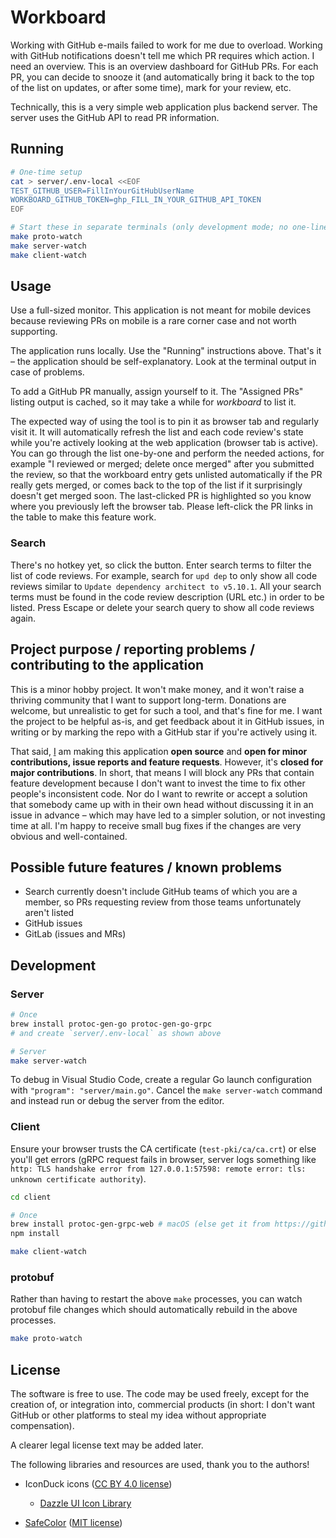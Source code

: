 # Workboard

Working with GitHub e-mails failed to work for me due to overload. Working with GitHub notifications doesn't tell me which PR requires which action. I need an overview. This is an overview dashboard for GitHub PRs. For each PR, you can decide to snooze it (and automatically bring it back to the top of the list on updates, or after some time), mark for your review, etc.

Technically, this is a very simple web application plus backend server. The server uses the GitHub API to read PR information.

## Running

```sh
# One-time setup
cat > server/.env-local <<EOF
TEST_GITHUB_USER=FillInYourGitHubUserName
WORKBOARD_GITHUB_TOKEN=ghp_FILL_IN_YOUR_GITHUB_API_TOKEN
EOF

# Start these in separate terminals (only development mode; no one-liner available right now)
make proto-watch
make server-watch
make client-watch
```

## Usage

Use a full-sized monitor. This application is not meant for mobile devices because reviewing PRs on mobile is a rare corner case and not worth supporting.

The application runs locally. Use the "Running" instructions above. That's it – the application should be self-explanatory. Look at the terminal output in case of problems.

To add a GitHub PR manually, assign yourself to it. The "Assigned PRs" listing output is cached, so it may take a while for _workboard_ to list it.

The expected way of using the tool is to pin it as browser tab and regularly visit it. It will automatically refresh the list and each code review's state while you're actively looking at the web application (browser tab is active). You can go through the list one-by-one and perform the needed actions, for example "I reviewed or merged; delete once merged" after you submitted the review, so that the workboard entry gets unlisted automatically if the PR really gets merged, or comes back to the top of the list if it surprisingly doesn't get merged soon. The last-clicked PR is highlighted so you know where you previously left the browser tab. Please left-click the PR links in the table to make this feature work.

### Search

There's no hotkey yet, so click the button. Enter search terms to filter the list of code reviews. For example, search for `upd dep` to only show all code reviews similar to `Update dependency architect to v5.10.1`. All your search terms must be found in the code review description (URL etc.) in order to be listed. Press Escape or delete your search query to show all code reviews again.

## Project purpose / reporting problems / contributing to the application

This is a minor hobby project. It won't make money, and it won't raise a thriving community that I want to support long-term. Donations are welcome, but unrealistic to get for such a tool, and that's fine for me. I want the project to be helpful as-is, and get feedback about it in GitHub issues, in writing or by marking the repo with a GitHub star if you're actively using it.

That said, [I](https://github.com/AndiDog) am making this application **open source** and **open for minor contributions, issue reports and feature requests**. However, it's **closed for major contributions**. In short, that means I will block any PRs that contain feature development because I don't want to invest the time to fix other people's inconsistent code. Nor do I want to rewrite or accept a solution that somebody came up with in their own head without discussing it in an issue in advance – which may have led to a simpler solution, or not investing time at all. I'm happy to receive small bug fixes if the changes are very obvious and well-contained.

## Possible future features / known problems

- Search currently doesn't include GitHub teams of which you are a member, so PRs requesting review from those teams unfortunately aren't listed
- GitHub issues
- GitLab (issues and MRs)

## Development

### Server

```sh
# Once
brew install protoc-gen-go protoc-gen-go-grpc
# and create `server/.env-local` as shown above

# Server
make server-watch
```

To debug in Visual Studio Code, create a regular Go launch configuration with `"program": "server/main.go"`. Cancel the `make server-watch` command and instead run or debug the server from the editor.

### Client

Ensure your browser trusts the CA certificate (`test-pki/ca/ca.crt`) or else you'll get errors (gRPC request fails in browser, server logs something like `http: TLS handshake error from 127.0.0.1:57598: remote error: tls: unknown certificate authority`).

```sh
cd client

# Once
brew install protoc-gen-grpc-web # macOS (else get it from https://github.com/grpc/grpc-web)
npm install

make client-watch
```

### protobuf

Rather than having to restart the above `make` processes, you can watch protobuf file changes which should automatically rebuild in the above processes.

```sh
make proto-watch
```

## License

The software is free to use. The code may be used freely, except for the creation of, or integration into, commercial products (in short: I don't want GitHub or other platforms to steal my idea without appropriate compensation).

A clearer legal license text may be added later.

The following libraries and resources are used, thank you to the authors!

- IconDuck icons ([CC BY 4.0 license](https://creativecommons.org/licenses/by/4.0/deed.en))

  - [Dazzle UI Icon Library](https://iconduck.com/sets/dazzle-ui-icon-library)

- [SafeColor](https://github.com/jessuni/SafeColor) ([MIT license](./client/src/vendor/safecolor/LICENSE))
